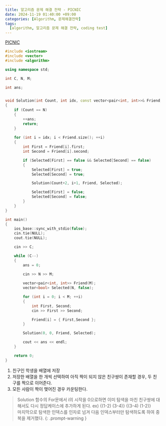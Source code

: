 ```yaml
---
title: 알고리즘 문제 해결 전략 - PICNIC
date: 2024-11-19 01:40:00 +09:00
categories: [Algorithm, 문제해결전략]
tags:
  [algorithm, 알고리즘 문제 해결 전략, coding test]
---
```


[PICNIC](https://algospot.com/judge/problem/read/PICNIC)

```cpp
#include <iostream>
#include <vector>
#include <algorithm>

using namespace std;

int C, N, M;

int ans;


void Solution(int Count, int idx, const vector<pair<int, int>>& Friend, vector<bool>& Selected)
{
    if (Count == N)
    {
        ++ans;
        return;
    }
    
    for (int i = idx; i < Friend.size(); ++i)
    {
        int First = Friend[i].first;
        int Second = Friend[i].second;

        if (Selected[First] == false && Selected[Second] == false)
        {
            Selected[First] = true;
            Selected[Second] = true;

            Solution(Count+2, i+1, Friend, Selected);

            Selected[First] = false;
            Selected[Second] = false;
        }
    }
}

int main()
{
    ios_base::sync_with_stdio(false);
    cin.tie(NULL);
    cout.tie(NULL);

    cin >> C;

    while (C--)
    {
        ans = 0;

        cin >> N >> M;
        
        vector<pair<int, int>> Friend(M);
        vector<bool> Selected(N, false);

        for (int i = 0; i < M; ++i)
        {
            int First, Second;
            cin >> First >> Second;

            Friend[i] = { First,Second };
        }

        Solution(0, 0, Friend, Selected);

        cout << ans << endl;
    }

    return 0;
}

```

1. 친구인 학생을 배열에 저장
2. 저장한 배열을 한 개씩 선택하여 아직 짝이 되지 않은 친구쌍이 존재할 경우, 두 친구를 짝으로 이어준다.
3. 모든 사람이 짝이 맺어진 경우 카운팅한다.

> Solution 함수의 For문에서 i의 시작을 0으로하면 이미 탐색을 마친 친구쌍에 대해서도 다시 정답케이스에 추가하게 된다. ex) {(1-2) (3-4)} {(3-4) (1-2)}  
마지막으로 탐색한 인덱스를 인자로 넘겨 다음 인덱스부터만 탐색하도록 하여 중복을 제거했다.
{: .prompt-warning }